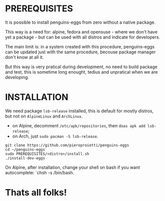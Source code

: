 # PREREQUISITES

It is possible to install penguins-eggs from zero without a native package.

This way is a need for: alpine, fedora and opensuse - where we don't have yet a package - but can be used with all distros and indicate for developers.

The main limit is: in a system created with this procedure, penguins-eggs can be updated just with the same procedure, becouse package manager don't know at all it.

But this way is very pratical during development, no need to build package and test, this is sometime long enought, tedius and unpratical when we are developing.

# INSTALLATION

We need package `lsb-release` installed, this is default for mostly distros, but not on `AlpineLinux`  and `ArchLinux`.
* on Alpine, decomment   `/etc/apk/repositories`, then `doas apk add lsb-release`;
* on Arch, just `sudo pacman -S lsb-release`.

```
git clone https://github.com/pieroproietti/penguins-eggs
cd ~/penguins-eggs
sudo PREREQUISITES/<distro>/install.sh
./install-dev-eggs
```

On Alpine, after installation, change your shell on bash if you want autocomplete: `chsh -s /bin/bash.

# Thats all folks!









